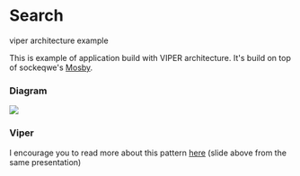 # Search
viper architecture example

This is example of application build with VIPER architecture. It's build on top of sockeqwe's [Mosby](https://github.com/sockeqwe/mosby).

### Diagram

![](https://github.com/lurbas/Search/blob/master/readme/viper.png)

### Viper
I encourage you to read more about this pattern [here](https://speakerdeck.com/sergigracia/clean-architecture-viper) (slide above from the same presentation)
